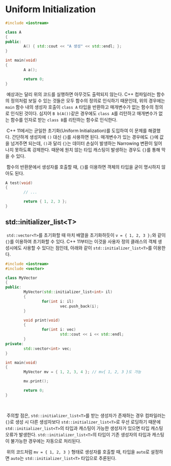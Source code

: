 # Uniform Initialization

```C++
#include <iostream>

class A
{
public:
        A() { std::cout << "A 생성" << std::endl; };
}

int main(void)
{
        A a();

        return 0;
}
```

&nbsp;예상과는 달리 위의 코드를 실행하면 아무것도 출력되지 않는다. C++ 컴파일러는 함수의 정의처럼 보일 수 있는 것들은 모두 함수의 정의로 인식하기 때문인데, 위의 경우에는 `main` 함수 내의 생성자 호출이 `class A` 타입을 반환하고 매개변수가 없는 함수의 정의로 인식된 것이다. 심지어 `B b(A())`같은 경우에도 `class A`를 리턴하고 매개변수가 없는 함수를 인자로 받는 `class B`를 리턴하는 함수로 인식한다.


&nbsp;C++ 11에서는 균일한 초기화(Uniform Initialization)를 도입하여 이 문제를 해결했다. 간단하게 생성자에 `()` 대신 `{}`를 사용하면 된다. 매개변수가 있는 경우에도 `{}`에 값을 넘겨주면 되는데, `()`과 달리 `{}`는 데이터 손실이 발생하는 Narrowing 변환이 일어나지 못하도록 강제한다. 때문에 원치 않는 타입 캐스팅이 발생하는 경우도 `{}`를 통해 막을 수 있다.


&nbsp;함수의 반환문에서 생성자를 호출할 때, `{}`를 이용하면 객체의 타입을 굳이 명시하지 않아도 된다.

```C++
A test(void)
{
        // ...

        return { 1, 2, 3 };
}
```


## std::initializer_list&lt;T>

&nbsp;`std::vector<T>`를 초기화할 때 마치 배열을 초기화하듯이 `v = { 1, 2, 3 };`와 같이 `{}`를 이용하여 초기화할 수 있다. C++ 11부터는 이것을 사용자 정의 클래스의 객체 생성시에도 사용할 수 있다는 점인데, 아래와 같이 `std::initializer_list<T>`를 이용한다.

```C++
#include <iostream>
#include <vector>

class MyVector
{
public:
        MyVector(std::initializer_list<int> il)
        {
                for(int i: il)
                        vec.push_back(i);
        }

        void print(void)
        {
                for(int i: vec)
                        std::cout << i << std::endl;
        }
private:
        std::vector<int> vec;
}

int main(void)
{
        MyVector mv = { 1, 2, 3, 4 }; // mv{ 1, 2, 3 }도 가능

        mv.print();

        return 0;
}
```
<br>

&nbsp;주의할 점은, `std::initializer_list<T>`를 받는 생성자가 존재하는 경우 컴파일러는 `{}`로 생성 시 다른 생성자보다 `std::initializer_list<T>`로 우선 로딩하기 때문에 `std::initializer_list<T>`의 타입과 캐스팅이 가능한 생성자가 있으면 타입 캐스팅 오류가 발생한다. `std::initializer_list<T>`의 타입이 기존 생성자의 타입과 캐스팅이 불가능한 경우에는 자동으로 처리된다.


&nbsp;위의 코드처럼 `mv = { 1, 2, 3 }` 형태로 생성자를 호출할 때, 타입을 `auto`로 설정하면 `auto`는 `std::initializer_list<T>` 타입으로 추론된다.
